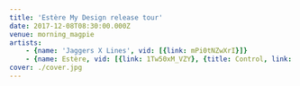 ```yaml
---
title: 'Estère My Design release tour'
date: 2017-12-08T08:30:00.000Z
venue: morning_magpie
artists:
    - {name: 'Jaggers X Lines', vid: [{link: mPi0tNZwXrI}]}
    - {name: Estère, vid: [{link: 1Tw50xM_VZY}, {title: Control, link: KBGO4zv-SI8}, {title: Nomads, link: BGkX5J0gcqw}, {title: 'Cool Charlie', link: fXtv2oedZnc}]}
cover: ./cover.jpg
---
```

